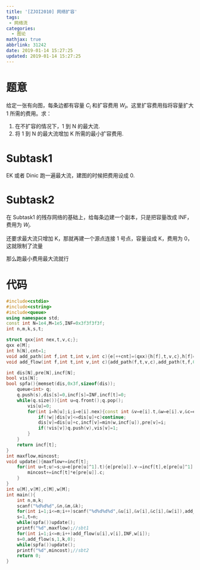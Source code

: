 ```yaml
---
title: '[ZJOI2010] 网络扩容'
tags:
 - 网络流
categories:
  - 图论
mathjax: true
abbrlink: 31242
date: 2019-01-14 15:27:25
updated: 2019-01-14 15:27:25
---
```


# 题意

给定一张有向图，每条边都有容量 $C_i$ 和扩容费用 $W_i$。这里扩容费用指将容量扩大 1 所需的费用。求：

1. 在不扩容的情况下，1 到 N 的最大流.
2. 将 1 到 N 的最大流增加 K 所需的最小扩容费用.

<!--more-->

# Subtask1

EK 或者 Dinic 跑一遍最大流，建图的时候把费用设成 0.

# Subtask2

在 Subtask1 的残存网络的基础上，给每条边建一个副本，只是把容量改成 INF，费用为 $W_i$.

还要求最大流只增加 K，那就再建一个源点连接 1 号点，容量设成 K，费用为 0，这就限制了流量

那么跑最小费用最大流就行

# 代码

```cpp
#include<cstdio>
#include<cstring>
#include<queue>
using namespace std;
const int N=1e4,M=1e5,INF=0x3f3f3f3f;
int n,m,k,s,t;

struct qxx{int nex,t,v,c;};
qxx e[M];
int h[N],cnt=1;
void add_path(int f,int t,int v,int c){e[++cnt]=(qxx){h[f],t,v,c},h[f]=cnt;}
void add_flow(int f,int t,int v,int c){add_path(f,t,v,c),add_path(t,f,0,-c);}

int dis[N],pre[N],incf[N];
bool vis[N];
bool spfa(){memset(dis,0x3f,sizeof(dis));
	queue<int> q;
	q.push(s),dis[s]=0,incf[s]=INF,incf[t]=0;
	while(q.size()){int u=q.front();q.pop();
		vis[u]=0;
		for(int i=h[u];i;i=e[i].nex){const int &v=e[i].t,&w=e[i].v,&c=e[i].c;
			if(!w||dis[v]<=dis[u]+c)continue;
			dis[v]=dis[u]+c,incf[v]=min(w,incf[u]),pre[v]=i;
			if(!vis[v])q.push(v),vis[v]=1;
		}
	}
	return incf[t];
}
int maxflow,mincost;
void update(){maxflow+=incf[t];
	for(int u=t;u!=s;u=e[pre[u]^1].t){e[pre[u]].v-=incf[t],e[pre[u]^1].v+=incf[t];
		mincost+=incf[t]*e[pre[u]].c;
	}
}
int u[M],v[M],c[M],w[M];
int main(){
	int n,m,k;
	scanf("%d%d%d",&n,&m,&k);
	for(int i=1;i<=m;i++)scanf("%d%d%d%d",&u[i],&v[i],&c[i],&w[i]),add_flow(u[i],v[i],c[i],0);
	s=1,t=n;
	while(spfa())update();
	printf("%d",maxflow);//sbt1
	for(int i=1;i<=m;i++)add_flow(u[i],v[i],INF,w[i]);
	s=0,add_flow(s,1,k,0);
	while(spfa())update();
	printf("%d",mincost);//sbt2
	return 0;
}
```

